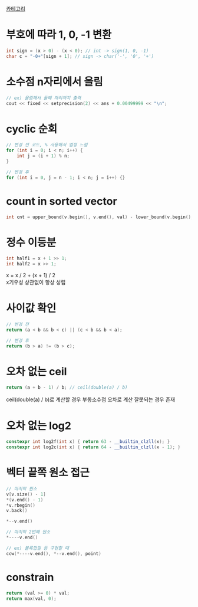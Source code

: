 [카테고리](/README.md)
# 부호에 따라 1, 0, -1 변환
```cpp
int sign = (x > 0) - (x < 0); // int -> sign(1, 0, -1)
char c = "-0+"[sign + 1]; // sign -> char('-', '0', '+')
```

# 소수점 n자리에서 올림
```cpp
// ex) 올림해서 둘째 자리까지 출력
cout << fixed << setprecision(2) << ans + 0.00499999 << "\n";
```

# cyclic 순회
```cpp
// 변경 전 코드, % 사용해서 엄청 느림
for (int i = 0; i < n; i++) {
    int j = (i + 1) % n;
}

// 변경 후
for (int i = 0, j = n - 1; i < n; j = i++) {}
```

# count in sorted vector
```cpp
int cnt = upper_bound(v.begin(), v.end(), val) - lower_bound(v.begin(), v.end(), val);
```

# 정수 이등분
```cpp
int half1 = x + 1 >> 1;
int half2 = x >> 1;
```
x = x / 2 + (x + 1) / 2   
x기우성 상관없이 항상 성립   

# 사이값 확인
```cpp
// 변경 전
return (a < b && b < c) || (c < b && b < a);

// 변경 후
return (b > a) != (b > c);
```

# 오차 없는 ceil
```cpp
return (a + b - 1) / b; // ceil(double(a) / b)
```
ceil(double(a) / b)로 계산할 경우 부동소수점 오차로 계산 잘못되는 경우 존재   

# 오차 없는 log2
```cpp
constexpr int log2f(int x) { return 63 - __builtin_clzll(x); }
constexpr int log2c(int x) { return 64 - __builtin_clzll(x - 1); }
```

# 벡터 끝쪽 원소 접근
```cpp
// 마지막 원소
v[v.size() - 1]
*(v.end() - 1)
*v.rbegin()
v.back()

*--v.end()

// 마지막 2번째 원소
*----v.end()

// ex) 볼록껍질 등 구현할 때
ccw(*----v.end(), *--v.end(), point)
```

# constrain
```cpp
return (val >= 0) * val;
return max(val, 0);
```